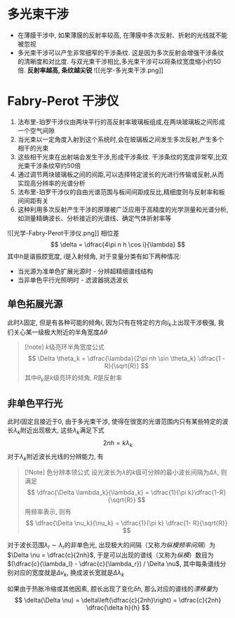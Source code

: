 # 多光束干涉
- 在薄膜干涉中, 如果薄膜的反射率较高, 在薄膜中多次反射、折射的光线就不能被忽视
- 多光束干涉可以产生非常细窄的干涉条纹. 这是因为多次反射会增强干涉条纹的清晰度和对比度. 与双光束干涉相比,多光束干涉可以将条纹宽度缩小约50倍. **反射率越高, 条纹越尖锐**
![[光学-多光束干涉.png]]
# Fabry-Perot 干涉仪

1. 法布里-珀罗干涉仪由两块平行的高反射率玻璃板组成,在两块玻璃板之间形成一个空气间隙
2. 当光束以一定角度入射到这个系统时,会在玻璃板之间发生多次反射,产生多个相干的光束
3. 这些相干光束在出射端会发生干涉,形成干涉条纹. 干涉条纹的宽度非常窄,比双光束干涉条纹窄约50倍
4. 通过调节两块玻璃板之间的间距,可以选择特定波长的光进行传输或反射,从而实现高分辨率的光谱分析
5. 法布里-珀罗干涉仪的自由光谱范围与板间间距成反比,精细度则与反射率和板间间距有关
6. 这种利用多次反射产生干涉的原理被广泛应用于高精度的光学测量和光谱分析,如测量精确波长、分析接近的光谱线、确定气体折射率等

![[光学-Fabry-Perot干涉仪.png]]
相位差
$$
\delta = \dfrac{4\pi n h \cos i}{\lambda}
$$
其中$h$是谐振腔宽度, $i$是入射倾角, 对于变量分类有如下两种情况: 
- 当光源为准单色扩展光源时 - 分辨超精细谱线结构
- 当非单色平行光照明时 - 滤波器挑选波长
## 单色拓展光源
此时$\lambda$固定, 但是有各种可能的倾角$i$, 因为只有在特定的方向$i_k$上出现干涉极强, 我们关心某一级极大附近的半角宽度$\Delta \theta$
> [!note] $k$级亮环半角宽度公式
> $$
> \Delta \theta_k  = \dfrac{\lambda}{2\pi nh \sin \theta_k} \dfrac{1 - R}{\sqrt{R}}
> $$
> 其中$\theta_k$是$k$级亮环的倾角, $R$是反射率

## 非单色平行光
此时$i$固定且接近于$0$, 由于多光束干涉, 使得在很宽的光谱范围内只有某些特定的波长$\lambda_k$附近出现极大, 这些$\lambda_k$满足下式
$$
2nh = k\lambda_k
$$
对于$\lambda_k$附近波长光线的分辨能力, 有
> [!Note] 色分辨本领公式
> 设光波长为$\lambda$的$k$级可分辨的最小波长间隔为$\Delta \lambda$, 则满足
> $$
> \dfrac{\Delta \lambda_k}{\lambda_k} = \dfrac{1}{\pi k}\dfrac{1-R}{\sqrt{R}}
> $$
> 用频率表示, 则有
> $$
> \dfrac{\Delta \nu_k}{\nu_k} = \dfrac{1}{\pi k} \dfrac{1- R}{\sqrt{R}}
> $$

对于波长范围$\lambda_l \sim \lambda_r$的非单色光, 出现极大的间隔（又称*为纵模频率间隔*）为$\Delta \nu = \dfrac{c}{2nh}$, 于是可以出现的谱线（又称为*纵模*）数目为$(\dfrac{c}{\lambda_l} - \dfrac{c}{\lambda_r}) / \Delta \nu$, 其中每条谱线分别对应的宽度就是$\Delta \nu_k$, 换成波长宽就是$\Delta \lambda_k$

如果由于热胀冷缩或其他因素, 腔长出现了变化$\delta h$, 那么对应的谱线的*漂移量*为
$$
\delta(\Delta \nu) = \delta\left(\dfrac{c}{2nh}\right) = \dfrac{c}{2nh} \dfrac{\delta h}{h}
$$
